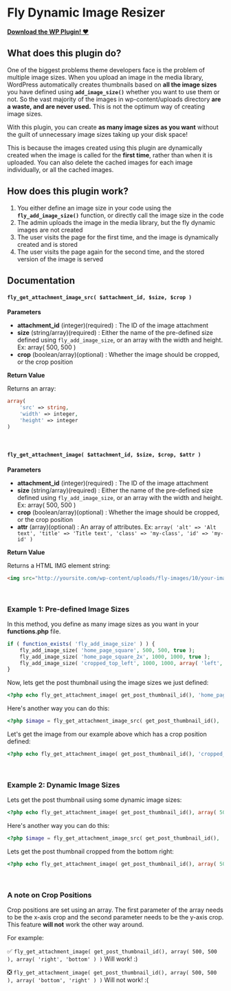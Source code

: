 # Fly Dynamic Image Resizer

**[Download the WP Plugin! ♥](https://wordpress.org/plugins/fly-dynamic-image-resizer/)**

## What does this plugin do?


One of the biggest problems theme developers face is the problem of multiple image sizes. When you upload an image in the media library, WordPress automatically creates thumbnails based on **all the image sizes** you have defined using **`add_image_size()`** whether you want to use them or not. So the vast majority of the images in wp-content/uploads directory **are a waste, and are never used.** This is not the optimum way of creating image sizes.

With this plugin, you can create **as many image sizes as you want** without the guilt of unnecessary image sizes taking up your disk space!

This is because the images created using this plugin are dynamically created when the image is called for the **first time**, rather than when it is uploaded. You can also delete the cached images for each image individually, or all the cached images.

## How does this plugin work?

1. You either define an image size in your code using the **`fly_add_image_size()`** function, or directly call the image size in the code
2. The admin uploads the image in the media library, but the fly dynamic images are not created
3. The user visits the page for the first time, and the image is dynamically created and is stored
4. The user visits the page again for the second time, and the stored version of the image is served


## Documentation

#### `fly_get_attachment_image_src( $attachment_id, $size, $crop )`

**Parameters**

* **attachment_id** (integer)(required) : The ID of the image attachment
* **size** (string/array)(required) : Either the name of the pre-defined size defined using `fly_add_image_size`, or an array with the width and height. Ex: array( 500, 500 )
* **crop** (boolean/array)(optional) : Whether the image should be cropped, or the crop position

**Return Value**

Returns an array:

```php
array(
	'src' => string,
	'width' => integer,
	'height' => integer
)
```

&nbsp;

#### `fly_get_attachment_image( $attachment_id, $size, $crop, $attr )`

**Parameters**

* **attachment_id** (integer)(required) : The ID of the image attachment
* **size** (string/array)(required) : Either the name of the pre-defined size defined using `fly_add_image_size`, or an array with the width and height. Ex: array( 500, 500 )
* **crop** (boolean/array)(optional) : Whether the image should be cropped, or the crop position
* **attr** (array)(optional) : An array of attributes. Ex: `array( 'alt' => 'Alt text', 'title' => 'Title text', 'class' => 'my-class', 'id' => 'my-id' )`

**Return Value**

Returns a HTML IMG element string:

```html
<img src="http://yoursite.com/wp-content/uploads/fly-images/10/your-image-500x500-c.jpg" width="500" height="500" alt="Alt text" />
```

&nbsp;

### Example 1: Pre-defined Image Sizes

In this method, you define as many image sizes as you want in your **functions.php** file.

```php
if ( function_exists( 'fly_add_image_size' ) ) {
	fly_add_image_size( 'home_page_square', 500, 500, true );
	fly_add_image_size( 'home_page_square_2x', 1000, 1000, true );
	fly_add_image_size( 'cropped_top_left', 1000, 1000, array( 'left', 'top' ) );
}
```

Now, lets get the post thumbnail using the image sizes we just defined:

```php
<?php echo fly_get_attachment_image( get_post_thumbnail_id(), 'home_page_square' ); ?>
```

Here's another way you can do this:

```php
<?php $image = fly_get_attachment_image_src( get_post_thumbnail_id(), 'home_page_square' ); echo '<img src="' . $image['src'] . '" width="' . $image['width'] . '" height="' . $image['height'] . '" />'; ?>
```

Let's get the image from our example above which has a crop position defined:

```php
<?php echo fly_get_attachment_image( get_post_thumbnail_id(), 'cropped_top_left' ); ?>
```

&nbsp;

### Example 2: Dynamic Image Sizes

Lets get the post thumbnail using some dynamic image sizes:

```php
<?php echo fly_get_attachment_image( get_post_thumbnail_id(), array( 500, 500 ), true ); ?>
```

Here's another way you can do this:

```php
<?php $image = fly_get_attachment_image_src( get_post_thumbnail_id(), 'home_page_square', array( 500, 500 ), true ); echo '<img src="' . $image['src'] . '" width="' . $image['width'] . '" height="' . $image['height'] . '" />'; ?>
```

Lets get the post thumbnail cropped from the bottom right:

```php
<?php echo fly_get_attachment_image( get_post_thumbnail_id(), array( 500, 500 ), array( 'right', 'bottom' ) ); ?>
```

&nbsp;

### A note on Crop Positions

Crop positions are set using an array. The first parameter of the array needs to be the x-axis crop and the second parameter needs to be the y-axis crop. This feature **will not** work the other way around.

For example:

✅ `fly_get_attachment_image( get_post_thumbnail_id(), array( 500, 500 ), array( 'right', 'bottom' ) )` Will work! :)

❎ `fly_get_attachment_image( get_post_thumbnail_id(), array( 500, 500 ), array( 'bottom', 'right' ) )` Will not work! :(
